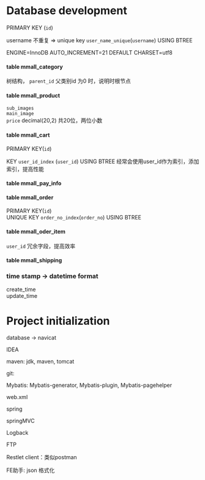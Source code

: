# Database development

PRIMARY KEY (`id`)  

username 不重复 => unique key `user_name_unique`(`username`) USING BTREE

ENGINE=InnoDB AUTO_INCREMENT=21 DEFAULT CHARSET=utf8

#### table mmall_category

树结构， `parent_id` 父类别id 为0 时，说明时根节点

#### table mmall_product

`sub_images`  
`main_image`  
`price`  decimal(20,2) 共20位，两位小数

#### table mmall_cart

PRIMARY KEY(`id`)  

KEY `user_id_index` (`user_id`) USING BTREE   经常会使用user_id作为索引，添加索引，提高性能

#### table mmall_pay_info

#### table mmall_order

PRIMARY KEY(`id`)  
UNIQUE KEY `order_no_index`(`order_no`) USING BTREE  

#### table mmall_oder_item

`user_id` 冗余字段，提高效率

#### table mmall_shipping


### time stamp -> datetime  format

create_time  
update_time  




# Project initialization

database -> navicat  

IDEA

maven: jdk, maven, tomcat  
      
git:

Mybatis: Mybatis-generator, Mybatis-plugin, Mybatis-pagehelper

web.xml

spring

springMVC

Logback

FTP

Restlet client：类似postman

FE助手: json 格式化

























